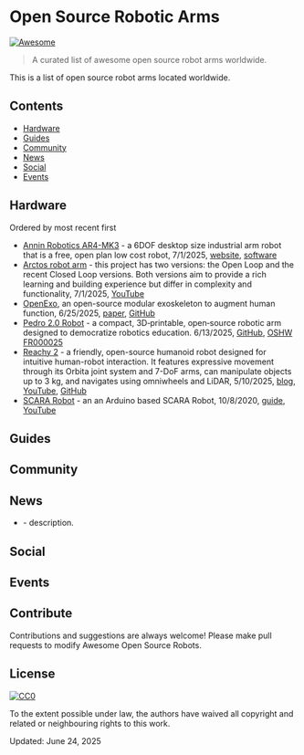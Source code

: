 # Open Source Robotic Arms

[![Awesome](https://awesome.re/badge.svg)](https://awesome.re)

> A curated list of awesome open source robot arms worldwide.

This is a list of open source robot arms located worldwide. 


## Contents

- [Hardware](#hardware)
- [Guides](#guides)
- [Community](#community)
- [News](#news)
- [Social](#social)
- [Events](#events)

## Hardware

Ordered by most recent first

* [Annin Robotics AR4-MK3](https://www.anninrobotics.com/) - a 6DOF desktop size industrial arm robot that is a free, open plan low cost robot, 7/1/2025, [website](https://www.anninrobotics.com/), [software](https://www.anninrobotics.com/downloads)
* [Arctos robot arm](https://arctosrobotics.com/) - this project has two versions: the Open Loop and the recent Closed Loop versions. Both versions aim to provide a rich learning and building experience but differ in complexity and functionality, 7/1/2025, [YouTube](https://www.youtube.com/watch?v=8DtwWGTlogU)
* [OpenExo](https://www.hackster.io/news/openexo-opens-the-door-to-diy-exoskeletons-889b14cce40d), an open-source modular exoskeleton to augment human function, 6/25/2025, [paper](https://www.science.org/doi/10.1126/scirobotics.adt1591), [GitHub](https://github.com/naubiomech/OpenExo)
* [Pedro 2.0 Robot](https://www.hackster.io/almtzr/pedro-robot-a-fully-open-source-robotic-arm-for-hands-eeb7dd) - a compact, 3D‑printable, open‑source robotic arm designed to democratize robotics education. 6/13/2025, [GitHub](https://github.com/almtzr/Pedro), [OSHW FR000025](https://certification.oshwa.org/fr000025.html)
* [Reachy 2](https://www.infoq.com/news/2025/05/huggingface-reachy-robot/) - a friendly, open-source humanoid robot designed for intuitive human-robot interaction. It features expressive movement through its Orbita joint system and 7-DoF arms, can manipulate objects up to 3 kg, and navigates using omniwheels and LiDAR, 5/10/2025, [blog](https://huggingface.co/blog/hugging-face-pollen-robotics-acquisition#about-reachy-2), [YouTube](https://www.youtube.com/watch?v=Er8SPJsIYr0), [GitHub](https://github.com/pollen-robotics/reachy2-sdk)
* [SCARA Robot](https://howtomechatronics.com/projects/scara-robot-how-to-build-your-own-arduino-based-robot/#h-programming-the-scara-robot-arduino-and-processing-code) - an an Arduino based SCARA Robot, 10/8/2020, [guide](https://howtomechatronics.com/projects/scara-robot-how-to-build-your-own-arduino-based-robot/#h-programming-the-scara-robot-arduino-and-processing-code), [YouTube](https://youtu.be/1QHJksTrk8s?feature=shared)

## Guides

## Community


## News

- []() - description.


## Social



## Events


## Contribute

Contributions and suggestions are always welcome! Please make pull requests to modify Awesome Open Source Robots.

## License

[![CC0](https://mirrors.creativecommons.org/presskit/buttons/88x31/svg/cc-zero.svg)](https://creativecommons.org/publicdomain/zero/1.0/)

To the extent possible under law, the authors have waived all copyright and related or neighbouring rights to this work.

Updated: June 24, 2025
